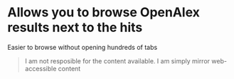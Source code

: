 # Allows you to browse OpenAlex results next to the hits
Easier to browse without opening hundreds of tabs
> I am not resposible for the content available. I am simply mirror web-accessible content
